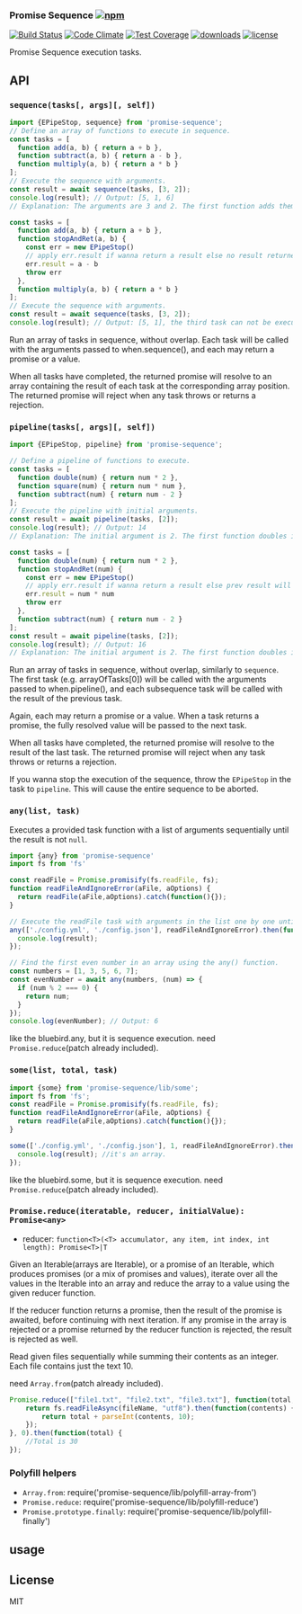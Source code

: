 ### Promise Sequence [![npm](https://img.shields.io/npm/v/promise-sequence.svg)](https://npmjs.org/package/promise-sequence)

[![Build Status](https://img.shields.io/travis/snowyu/promise-sequence.js/master.png)](http://travis-ci.org/snowyu/promise-sequence.js)
[![Code Climate](https://codeclimate.com/github/snowyu/promise-sequence.js/badges/gpa.svg)](https://codeclimate.com/github/snowyu/promise-sequence.js)
[![Test Coverage](https://codeclimate.com/github/snowyu/promise-sequence.js/badges/coverage.svg)](https://codeclimate.com/github/snowyu/promise-sequence.js/coverage)
[![downloads](https://img.shields.io/npm/dm/promise-sequence.svg)](https://npmjs.org/package/promise-sequence)
[![license](https://img.shields.io/npm/l/promise-sequence.svg)](https://npmjs.org/package/promise-sequence)


Promise Sequence execution tasks.


## API

### `sequence(tasks[, args][, self])`


```js
import {EPipeStop, sequence} from 'promise-sequence';
// Define an array of functions to execute in sequence.
const tasks = [
  function add(a, b) { return a + b },
  function subtract(a, b) { return a - b },
  function multiply(a, b) { return a * b }
];
// Execute the sequence with arguments.
const result = await sequence(tasks, [3, 2]);
console.log(result); // Output: [5, 1, 6]
// Explanation: The arguments are 3 and 2. The first function adds them to get 5. The second function subtracts 2 from 3, resulting in-1. The third function multiplies 2 with 3, resulting 6.

const tasks = [
  function add(a, b) { return a + b },
  function stopAndRet(a, b) {
    const err = new EPipeStop()
    // apply err.result if wanna return a result else no result returned.
    err.result = a - b
    throw err
  },
  function multiply(a, b) { return a * b }
];
// Execute the sequence with arguments.
const result = await sequence(tasks, [3, 2]);
console.log(result); // Output: [5, 1], the third task can not be executed.
```

Run an array of tasks in sequence, without overlap. Each task will be called with the arguments passed to when.sequence(), and each may return a promise or a value.

When all tasks have completed, the returned promise will resolve to an array containing the result of each task at the corresponding array position. The returned promise will reject when any task throws or returns a rejection.

### `pipeline(tasks[, args][, self])`

```js
import {EPipeStop, pipeline} from 'promise-sequence';

// Define a pipeline of functions to execute.
const tasks = [
  function double(num) { return num * 2 },
  function square(num) { return num * num },
  function subtract(num) { return num - 2 }
];
// Execute the pipeline with initial arguments.
const result = await pipeline(tasks, [2]);
console.log(result); // Output: 14
// Explanation: The initial argument is 2. The first function doubles it to 4. The second function squares it to 16. The third function subtracts 2 from 16, resulting in 14.

const tasks = [
  function double(num) { return num * 2 },
  function stopAndRet(num) {
    const err = new EPipeStop()
    // apply err.result if wanna return a result else prev result will be returned.
    err.result = num * num
    throw err
  },
  function subtract(num) { return num - 2 }
];
const result = await pipeline(tasks, [2]);
console.log(result); // Output: 16
// Explanation: The initial argument is 2. The first function doubles it to 4. The second function squares it to 16 and stop the sequence.
```

Run an array of tasks in sequence, without overlap, similarly to `sequence`. The first task (e.g. arrayOfTasks[0]) will be called with the arguments passed to when.pipeline(), and each subsequence task will be called with the result of the previous task.

Again, each may return a promise or a value. When a task returns a promise, the fully resolved value will be passed to the next task.

When all tasks have completed, the returned promise will resolve to the result of the last task. The returned promise will reject when any task throws or returns a rejection.

If you wanna stop the execution of the sequence, throw the `EPipeStop` in the task to `pipeline`. This will cause the entire sequence to be aborted.

### `any(list, task)`

Executes a provided task function with a list of arguments sequentially until the result is not `null`.

```js
import {any} from 'promise-sequence'
import fs from 'fs'

const readFile = Promise.promisify(fs.readFile, fs);
function readFileAndIgnoreError(aFile, aOptions) {
  return readFile(aFile,aOptions).catch(function(){});
}

// Execute the readFile task with arguments in the list one by one until the result exists.
any(['./config.yml', './config.json'], readFileAndIgnoreError).then(function(result){
  console.log(result);
});

// Find the first even number in an array using the any() function.
const numbers = [1, 3, 5, 6, 7];
const evenNumber = await any(numbers, (num) => {
  if (num % 2 === 0) {
    return num;
  }
});
console.log(evenNumber); // Output: 6
```

like the bluebird.any, but it is sequence execution.
need `Promise.reduce`(patch already included).

### `some(list, total, task)`

```js
import {some} from 'promise-sequence/lib/some';
import fs from 'fs';
const readFile = Promise.promisify(fs.readFile, fs);
function readFileAndIgnoreError(aFile, aOptions) {
  return readFile(aFile,aOptions).catch(function(){});
}

some(['./config.yml', './config.json'], 1, readFileAndIgnoreError).then(function(result){
  console.log(result); //it's an array.
});
```

like the bluebird.some, but it is sequence execution.
need `Promise.reduce`(patch already included).

### `Promise.reduce(iteratable, reducer, initialValue): Promise<any>`

* reducer: `function<T>(<T> accumulator, any item, int index, int length): Promise<T>|T`

Given an Iterable(arrays are Iterable), or a promise of an Iterable, which produces promises (or a mix of promises and values), iterate over all the values in the Iterable into an array and reduce the array to a value using the given reducer function.

If the reducer function returns a promise, then the result of the promise is awaited, before continuing with next iteration. If any promise in the array is rejected or a promise returned by the reducer function is rejected, the result is rejected as well.

Read given files sequentially while summing their contents as an integer. Each file contains just the text 10.

need `Array.from`(patch already included).

```js
Promise.reduce(["file1.txt", "file2.txt", "file3.txt"], function(total, fileName) {
    return fs.readFileAsync(fileName, "utf8").then(function(contents) {
        return total + parseInt(contents, 10);
    });
}, 0).then(function(total) {
    //Total is 30
});
```

### Polyfill helpers

* `Array.from`: require('promise-sequence/lib/polyfill-array-from')
* `Promise.reduce`: require('promise-sequence/lib/polyfill-reduce')
* `Promise.prototype.finally`: require('promise-sequence/lib/polyfill-finally')

## usage

## License

MIT
